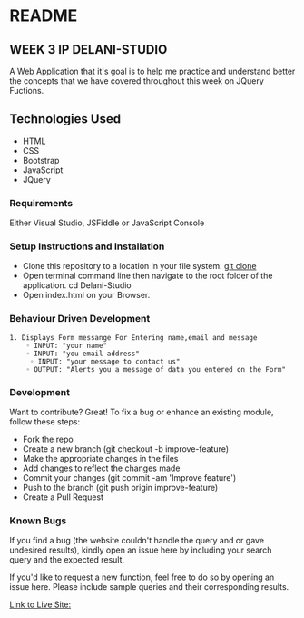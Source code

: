 # README
## WEEK 3 IP DELANI-STUDIO
A Web Application that it's goal is to help me practice and understand better the concepts that we have covered throughout this week on JQuery Fuctions.

## Technologies Used
* HTML 
* CSS
* Bootstrap
* JavaScript
* JQuery

### Requirements
Either Visual Studio, JSFiddle or JavaScript Console

### Setup Instructions and Installation
* Clone this repository to a location in your file system. 
[git clone](https://medad8.github.io/Delani-Studio/)
* Open terminal command line then navigate to the root folder of the application. cd Delani-Studio
* Open index.html on your Browser.

### Behaviour Driven Development
    1. Displays Form messange For Entering name,email and message
        ◦ INPUT: "your name"
        ◦ INPUT: "you email address"
         ◦ INPUT: "your message to contact us"       
        ◦ OUTPUT: "Alerts you a message of data you entered on the Form"
    
### Development
Want to contribute? Great!
To fix a bug or enhance an existing module, follow these steps:
* Fork the repo
* Create a new branch (git checkout -b improve-feature)
* Make the appropriate changes in the files
* Add changes to reflect the changes made
* Commit your changes (git commit -am 'Improve feature')
* Push to the branch (git push origin improve-feature)
* Create a Pull Request
### Known Bugs
If you find a bug (the website couldn't handle the query and or gave undesired results), kindly open an issue here by including your search query and the expected result.

If you'd like to request a new function, feel free to do so by opening an issue here. Please include sample queries and their corresponding results.

 [Link to Live Site:](https://medad8.github.io/Delani-Studio/)
